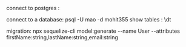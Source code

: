 connect to postgres :

connect to a database: psql -U mao -d mohit355
show tables : \dt


migration: npx sequelize-cli model:generate --name User --attributes firstName:string,lastName:string,email:string